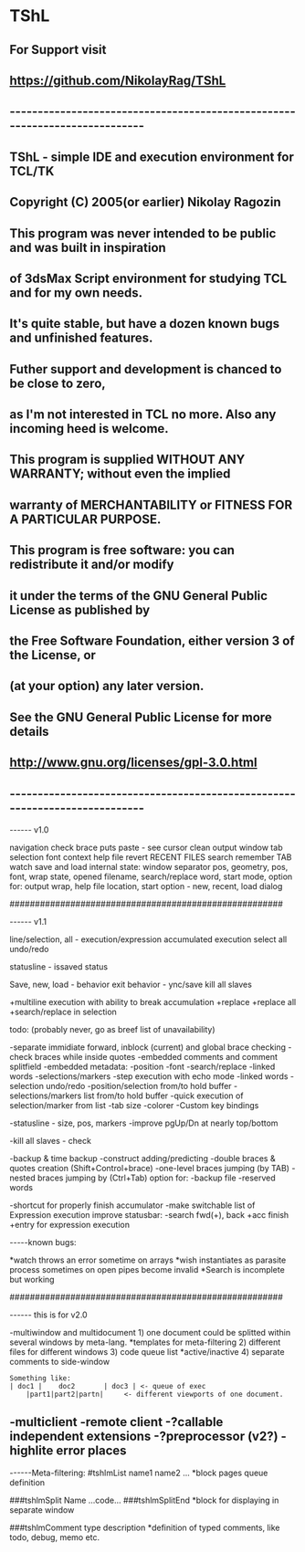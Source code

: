 TShL
====

## For Support visit
## https://github.com/NikolayRag/TShL
## ---------------------------------------------------------------------------
## 	  TShL - simple IDE and execution environment for TCL/TK
##    Copyright (C) 2005(or earlier) Nikolay Ragozin
##
##    This program was never intended to be public and was built in inspiration
##    of 3dsMax Script environment for studying TCL and for my own needs.
##    It's quite stable, but have a dozen known bugs and unfinished features.
##    Futher support and development is chanced to be close to zero,
##    as I'm not interested in TCL no more. Also any incoming heed is welcome.
##
##    This program is supplied WITHOUT ANY WARRANTY; without even the implied
##    warranty of MERCHANTABILITY or FITNESS FOR A PARTICULAR PURPOSE.
##
##    This program is free software: you can redistribute it and/or modify
##    it under the terms of the GNU General Public License as published by
##    the Free Software Foundation, either version 3 of the License, or
##    (at your option) any later version.
##    See the GNU General Public License for more details
##    http://www.gnu.org/licenses/gpl-3.0.html
##
## ---------------------------------------------------------------------------


------ v1.0

navigation
check brace
puts
paste - see cursor
clean output window
tab selection
font
context help
file revert
RECENT FILES
search
remember TAB
watch
save and load internal state: 
	window separator pos, 
	geometry, 
	pos, 
	font, 
	wrap state, 
	opened filename, 
	search/replace word, 
	start mode,
option for:
	output wrap,
	help file location,
	start option - new, recent, load dialog

######################################################

------ v1.1

line/selection, all - execution/expression
accumulated execution
select all
undo/redo

statusline - issaved status

Save, new, load - behavior
exit behavior - ync/save
kill all slaves

+multiline execution with ability to break accumulation
+replace
+replace all
+search/replace in selection

todo:
(probably never, go as breef list of unavailability)

-separate immidiate forward, inblock (current) and global brace checking
-check braces while inside quotes
-embedded comments and comment splitfield
-embedded metadata:
	-position
	-font
	-search/replace
	-linked words
	-selections/markers
-step execution with echo mode
-linked words
-selection undo/redo
-position/selection from/to hold buffer
-selections/markers list from/to hold buffer
-quick execution of selection/marker from list
-tab size
-colorer
-Custom key bindings

-statusline - size, pos, markers
-improve pgUp/Dn at nearly top/bottom

-kill all slaves - check

-backup & time backup
-construct adding/predicting
-double braces & quotes creation (Shift+Control+brace)
-one-level braces jumping (by TAB)
-nested braces jumping by (Ctrl+Tab)
option for:
	-backup file
	-reserved words

-shortcut for properly finish accumulator
-make switchable list of Expression execution
improve statusbar:
	-search fwd(+), back
	+acc finish
	+entry for expression execution

-----known bugs:

*watch throws an error sometime on arrays
*wish instantiates as parasite process sometimes on open pipes become invalid
*Search is incomplete but working

######################################################

------ this is for v2.0

-multiwindow and multidocument
	1) one document could be splitted within several windows by meta-lang.
		*templates for meta-filtering
	2) different files for different windows
	3) code queue list
		*active/inactive
	4) separate comments to side-window

	Something like:
	| doc1 |	doc2	   | doc3 |	<- queue of exec
		|part1|part2|partn|		<- different viewports of one document.

-multiclient
-remote client
-?callable independent extensions
-?preprocessor (v2?)
-highlite error places
------
------Meta-filtering:
#tshlmList name1 name2 ...
	*block pages queue definition

###tshlmSplit Name
...code...
###tshlmSplitEnd
	*block for displaying in separate window

###tshlmComment type description
	*definition of typed comments, like todo, debug, memo etc.

